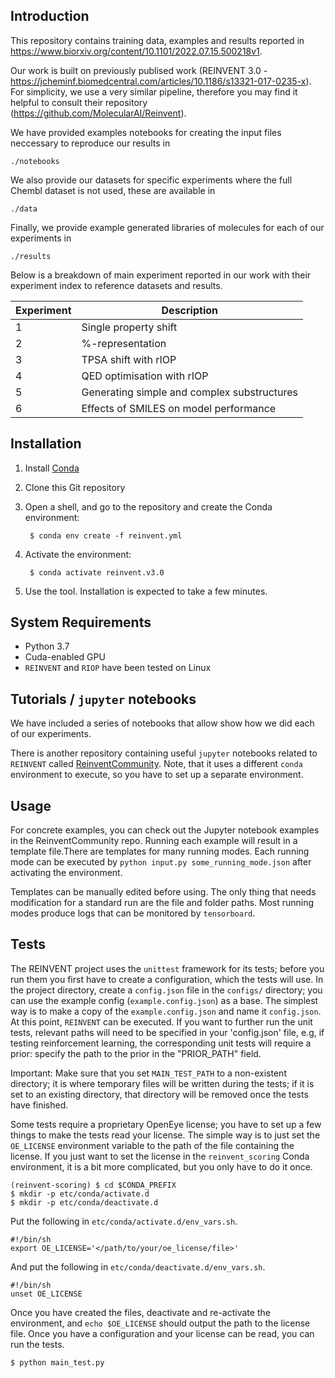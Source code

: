 
Introduction
-------------

This repository contains training data, examples and results reported in https://www.biorxiv.org/content/10.1101/2022.07.15.500218v1. 

Our work is built on previously publised work (REINVENT 3.0 - https://jcheminf.biomedcentral.com/articles/10.1186/s13321-017-0235-x). For simplicity, we use a very similar pipeline, therefore you may find it helpful to consult their repository (https://github.com/MolecularAI/Reinvent).


We have provided examples notebooks for creating the input files neccessary to reproduce our results in

```
./notebooks
```


We also provide our datasets for specific experiments where the full Chembl dataset is not used, these are available in 

```
./data
```


Finally, we provide example generated libraries of molecules for each of our experiments in 

```
./results
```

Below is a breakdown of main experiment reported in our work with their experiment index to reference datasets and results. 

| Experiment    | Description |
| -----------   | ----------- |
| 1             | Single property shift     |
| 2             | %-representation       |
| 3             | TPSA shift with rIOP       |
| 4             | QED optimisation with rIOP       |
| 5             | Generating simple and complex substructures      |
| 6             | Effects of SMILES on model performance       |



Installation
-------------

1. Install [Conda](https://conda.io/projects/conda/en/latest/index.html)
2. Clone this Git repository
3. Open a shell, and go to the repository and create the Conda environment:
   
        $ conda env create -f reinvent.yml

4. Activate the environment:
   
        $ conda activate reinvent.v3.0

5. Use the tool.
Installation is expected to take a few minutes. 

     
System Requirements
-------------------

* Python 3.7
* Cuda-enabled GPU
* `REINVENT` and `RIOP` have been tested on Linux


Tutorials / `jupyter` notebooks
-----

We have included a series of notebooks that allow show how we did each of our experiments. 

There is another repository containing useful `jupyter` notebooks related to `REINVENT` 
called [ReinventCommunity](https://github.com/MolecularAI/ReinventCommunity). Note, that it uses a
different `conda` environment to execute, so you have to set up a separate environment.


Usage
-----

For concrete examples, you can check out the Jupyter notebook examples in the ReinventCommunity repo.
Running each example will result in a template file.There are templates for many running modes. 
Each running mode can be executed by `python input.py some_running_mode.json` after activating the environment.
    
   Templates can be manually edited before using. The only thing that needs modification for a standard run are the file 
   and folder paths. Most running modes produce logs that can be monitored by `tensorboard`.


Tests 
-----
The REINVENT project uses the `unittest` framework for its tests; before you run them you first have to create a 
configuration, which the tests will use. In the project directory, create a `config.json` file in the `configs/` directory; 
you can use the example config (`example.config.json`) as a base. The simplest way is to make a copy of the `example.config.json`
and name it `config.json`. At this point, `REINVENT` can be executed. If you want to further run the unit tests, relevant paths 
will need to be specified in your 'config.json' file, e.g, if testing reinforcement learning, the corresponding unit tests 
will require a prior: specify the path to the prior in the "PRIOR_PATH" field.

Important: Make sure that you set `MAIN_TEST_PATH` to a non-existent directory; it is where temporary files will be
written during the tests; if it is set to an existing directory, that directory will be removed once the tests have finished.

Some tests require a proprietary OpenEye license; you have to set up a few things to make the tests read your
license.  The simple way is to just set the `OE_LICENSE` environment variable to the path of the file containing the
license.  If you just want to set the license in the `reinvent_scoring` Conda environment, it is a bit more complicated,
but you only have to do it once.

```
(reinvent-scoring) $ cd $CONDA_PREFIX
$ mkdir -p etc/conda/activate.d
$ mkdir -p etc/conda/deactivate.d
```

Put the following in `etc/conda/activate.d/env_vars.sh`.

```
#!/bin/sh
export OE_LICENSE='</path/to/your/oe_license/file>'
```

And put the following in `etc/conda/deactivate.d/env_vars.sh`.

```
#!/bin/sh
unset OE_LICENSE
```

Once you have created the files, deactivate and re-activate the environment, and `echo $OE_LICENSE` should output the
path to the license file.
Once you have a configuration and your license can be read, you can run the tests.

```
$ python main_test.py
```
